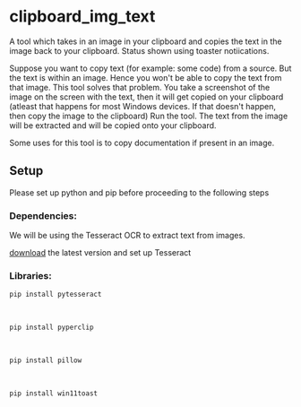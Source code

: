 # clipboard_img_text
A tool which takes in an image in your clipboard and copies the text in the image back to your clipboard. Status shown using toaster notiications.

Suppose you want to copy text (for example: some code) from a source. But the text is within an image.
Hence you won't be able to copy the text from that image.
This tool solves that problem.
You take a screenshot of the image on the screen with the text, then it will get copied on your clipboard (atleast that happens for most Windows devices. If that doesn't happen, then copy the image to the clipboard)
Run the tool. The text from the image will be extracted and will be copied onto your clipboard.

Some uses for this tool is to copy documentation if present in an image.


## Setup

Please set up python and pip before proceeding to the following steps

### Dependencies:
  We will be using the Tesseract OCR to extract text from images. <br/>
  
  [download](https://digi.bib.uni-mannheim.de/tesseract/) the latest version and set up Tesseract
 
 
### Libraries:
  
    


  `pip install pytesseract `
  
  
<br/>
   
  `pip install pyperclip`




<br/>

  `pip install pillow`


<br/>
  
  `pip install win11toast`
